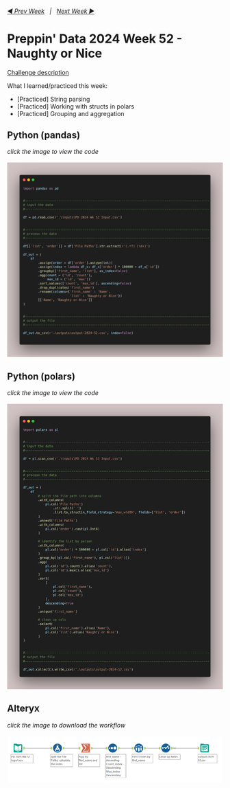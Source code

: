 <h6><a href="..\preppin-data-2024-51\README.md">◀️  Prev Week</a>&nbsp;&nbsp;&nbsp;|&nbsp;&nbsp;&nbsp;<a href="..\preppin-data-2025-01\README.md">Next Week  ▶️</a></h6>

# Preppin' Data 2024 Week 52 - Naughty or Nice

[Challenge description](https://preppindata.blogspot.com/2024/12/2024-week-52-naughty-or-nice.html)

What I learned/practiced this week:
* [Practiced] String parsing
* [Practiced] Working with structs in polars
* [Practiced] Grouping and aggregation

## Python (pandas)
<i>click the image to view the code</i><br>
<br>
<a href="preppin-data-2024-52.py">
<img src="img-python-code-2024-52.png?raw=true" alt="Python code (pandas)">
</a>

## Python (polars)
<i>click the image to view the code</i><br>
<br>
<a href="preppin-data-2024-52-polars.py">
<img src="img-python-code-2024-52-polars.png?raw=true" alt="Python code (polars)">
</a>

## Alteryx
<i>click the image to download the workflow</i><br>
<br>
<a href="preppin-data-2024-52.yxzp">
<img src="img-alteryx-2024-52.png?raw=true" alt="Alteryx workflow">
</a>